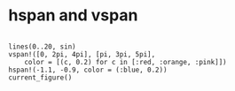 # hspan and vspan



```@figure

lines(0..20, sin)
vspan!([0, 2pi, 4pi], [pi, 3pi, 5pi],
    color = [(c, 0.2) for c in [:red, :orange, :pink]])
hspan!(-1.1, -0.9, color = (:blue, 0.2))
current_figure()
```
